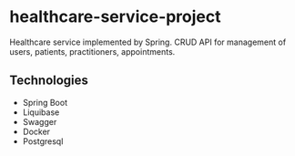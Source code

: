 # healthcare-service-project
Healthcare service implemented by Spring. CRUD API for management of users, patients, practitioners, appointments.
## Technologies
- Spring Boot
- Liquibase
- Swagger
- Docker
- Postgresql
